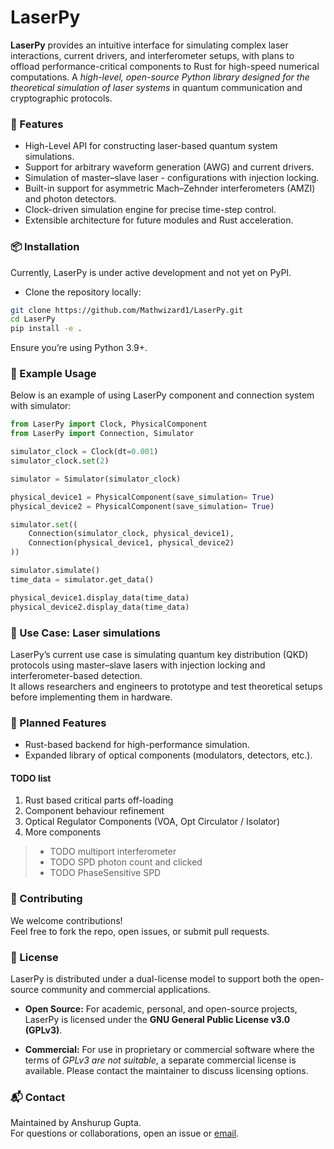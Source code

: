 # LaserPy

**LaserPy** provides an intuitive interface for simulating complex laser interactions, current drivers, and interferometer setups, with plans to offload performance-critical components to Rust for high-speed numerical computations. A *high-level, open-source Python library designed for the theoretical simulation of laser systems* in quantum communication and cryptographic protocols.

### 🚀 Features

- High-Level API for constructing laser-based quantum system simulations.
- Support for arbitrary waveform generation (AWG) and current drivers.
- Simulation of master–slave laser - configurations with injection locking.
- Built-in support for asymmetric Mach–Zehnder interferometers (AMZI) and photon detectors.
- Clock-driven simulation engine for precise time-step control.
- Extensible architecture for future modules and Rust acceleration.

### 📦 Installation

Currently, LaserPy is under active development and not yet on PyPI.
- Clone the repository locally:

```bash
git clone https://github.com/Mathwizard1/LaserPy.git
cd LaserPy
pip install -e .
```

Ensure you’re using Python 3.9+.

### 📝 Example Usage

Below is an example of using LaserPy component and connection system with simulator:

```python
from LaserPy import Clock, PhysicalComponent
from LaserPy import Connection, Simulator

simulator_clock = Clock(dt=0.001)
simulator_clock.set(2)

simulator = Simulator(simulator_clock)

physical_device1 = PhysicalComponent(save_simulation= True)
physical_device2 = PhysicalComponent(save_simulation= True)

simulator.set((
    Connection(simulator_clock, physical_device1),
    Connection(physical_device1, physical_device2)
))

simulator.simulate()
time_data = simulator.get_data()

physical_device1.display_data(time_data)
physical_device2.display_data(time_data)
```

### 🧠 Use Case: Laser simulations

LaserPy’s current use case is simulating quantum key distribution (QKD) protocols using master–slave lasers with injection locking and interferometer-based detection.<br>
It allows researchers and engineers to prototype and test theoretical setups before implementing them in hardware.

### 🔧 Planned Features

- Rust-based backend for high-performance simulation.
- Expanded library of optical components (modulators, detectors, etc.).

#### TODO list
1) Rust based critical parts off-loading
2) Component behaviour refinement
3) Optical Regulator Components (VOA, Opt Circulator / Isolator)
4) More components
> - TODO multiport interferometer
> - TODO SPD photon count and clicked
> - TODO PhaseSensitive SPD

### 🤝 Contributing

We welcome contributions!<br>
Feel free to fork the repo, open issues, or submit pull requests.

### 📜 License

LaserPy is distributed under a dual-license model to support both the open-source community and commercial applications.

-   **Open Source:** For academic, personal, and open-source projects, LaserPy is licensed under the **GNU General Public License v3.0 (GPLv3)**.

-   **Commercial:** For use in proprietary or commercial software where the terms of *GPLv3 are not suitable*, a separate commercial license is available. Please contact the maintainer to discuss licensing options.

### 📬 Contact

Maintained by Anshurup Gupta.<br>
For questions or collaborations, open an issue or [email](mailto:anshurup.gupta@gmail.com).